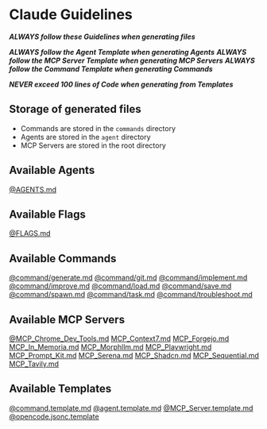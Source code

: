 # Claude Guidelines

***ALWAYS follow these Guidelines when generating files***

***ALWAYS follow the Agent Template when generating Agents***
***ALWAYS follow the MCP Server Template when generating MCP Servers***
***ALWAYS follow the Command Template when generating Commands***

***NEVER exceed 100 lines of Code when generating from Templates***

## Storage of generated files

- Commands are stored in the `commands` directory
- Agents are stored in the `agent` directory
- MCP Servers are stored in the root directory

## Available Agents

[@AGENTS.md](./AGENTS.md)

## Available Flags

[@FLAGS.md](./FLAGS.md)

## Available Commands

[@command/generate.md](./command/generate.md)
[@command/git.md](./command/git.md)
[@command/implement.md](./command/implement.md)
[@command/improve.md](./command/improve.md)
[@command/load.md](./command/load.md)
[@command/save.md](./command/save.md)
[@command/spawn.md](./command/spawn.md)
[@command/task.md](./command/task.md)
[@command/troubleshoot.md](./command/troubleshoot.md)

## Available MCP Servers
[@MCP_Chrome_Dev_Tools.md](MCP_Chrome_Dev_Tools.md)
[MCP_Context7.md](MCP_Context7.md)
[MCP_Forgejo.md](MCP_Forgejo.md)
[MCP_In_Memoria.md](MCP_In_Memoria.md)
[MCP_Morphllm.md](MCP_Morphllm.md)
[MCP_Playwright.md](MCP_Playwright.md)
[MCP_Prompt_Kit.md](MCP_Prompt_Kit.md)
[MCP_Serena.md](MCP_Serena.md)
[MCP_Shadcn.md](MCP_Shadcn.md)
[MCP_Sequential.md](MCP_Sequential.md)
[MCP_Tavily.md](MCP_Tavily.md)

## Available Templates

[@command.template.md](./templates/command.template.md)
[@agent.template.md](./templates/agent.template.md)
[@MCP_Server.template.md](./templates/MCP_Server.template.md)
[@opencode.jsonc.template](./templates/opencode.jsonc.template)


